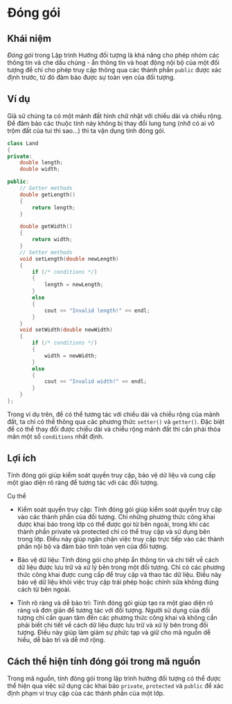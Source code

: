 # Đóng gói

## Khái niệm

*Đóng gói* trong Lập trình Hướng đối tượng là khả năng cho phép nhóm các thông tin và che dấu chúng - ẩn thông tin và hoạt động nội bộ của một đối tượng để chỉ cho phép truy cập thông qua các thành phần `public` được xác định trước, từ đó đảm bảo được sự toàn vẹn của đối tượng.

## Ví dụ

Giả sử chúng ta có một mảnh đất hình chữ nhật với chiều dài và chiều rộng. Để đảm bảo các thuộc tính này không bị thay đổi lung tung (nhỡ có ai vô trộm đất của tui thì sao...) thì ta vận dụng tính đóng gói.

```cpp
class Land
{
private:
    double length;
    double width;

public:
    // Getter methods
    double getLength()
    {
        return length;
    }

    double getWidth()
    {
        return width;
    }
    // Setter methods
    void setLength(double newLength)
    {
        if (/* conditions */)
        {
            length = newLength;
        }
        else
        {
            cout << "Invalid length!" << endl;
        }
    }
    void setWidth(double newWidth)
    {
        if (/* conditions */)
        {
            width = newWidth;
        }
        else
        {
            cout << "Invalid width!" << endl;
        }
    }
};
```

Trong ví dụ trên, để có thể tương tác với chiều dài và chiều rộng của mảnh đất, ta chỉ có thể thông qua các phương thức `setter()` và `getter()`. Đặc biệt để có thể thay đổi được chiều dài và chiều rộng mảnh đất thì cần phải thỏa mãn một số `conditions` nhất định.

## Lợi ích

Tính đóng gói giúp kiểm soát quyền truy cập, bảo vệ dữ liệu và cung cấp một giao diện rõ ràng để tương tác với các đối tượng.

Cụ thể

- Kiểm soát quyền truy cập: Tính đóng gói giúp kiểm soát quyền truy cập vào các thành phần của đối tượng. Chỉ những phương thức công khai được khai báo trong lớp có thể được gọi từ bên ngoài, trong khi các thành phần private và protected chỉ có thể truy cập và sử dụng bên trong lớp. Điều này giúp ngăn chặn việc truy cập trực tiếp vào các thành phần nội bộ và đảm bảo tính toàn vẹn của đối tượng.

- Bảo vệ dữ liệu: Tính đóng gói cho phép ẩn thông tin và chi tiết về cách dữ liệu được lưu trữ và xử lý bên trong một đối tượng. Chỉ có các phương thức công khai được cung cấp để truy cập và thao tác dữ liệu. Điều này bảo vệ dữ liệu khỏi việc truy cập trái phép hoặc chỉnh sửa không đúng cách từ bên ngoài.

- Tính rõ ràng và dễ bảo trì: Tính đóng gói giúp tạo ra một giao diện rõ ràng và đơn giản để tương tác với đối tượng. Người sử dụng của đối tượng chỉ cần quan tâm đến các phương thức công khai và không cần phải biết chi tiết về cách dữ liệu được lưu trữ và xử lý bên trong đối tượng. Điều này giúp làm giảm sự phức tạp và giữ cho mã nguồn dễ hiểu, dễ bảo trì và dễ mở rộng.

## Cách thể hiện tính đóng gói trong mã nguồn

Trong mã nguồn, tính đóng gói trong lập trình hướng đối tượng có thể được thể hiện qua việc sử dụng các khai báo `private`, `protected` và `public` để xác định phạm vi truy cập của các thành phần của một lớp.
